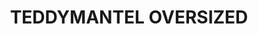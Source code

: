 ---
description_SEO: 
  Mittellanger Mantel mit langen Ärmeln im Oversized Look von Selvii. Zwei Seitentaschen. Kein Innenfutter. Ein schwarzer Knopf zum Verschließen. Farbe Hellbraun. Klassicher Reverskragen. 
templateKey: produkt
new: true
available: true
category': mäntel/jacken
size:
  - size: M-L
color:
  - color: Hellbraun
title: TEDDYMANTEL OVERSIZED
productinfo: >-
  80%Acril, 20% Polyester. Waschen 30°C. nicht Bleichen. Bügeln mit geringerer Temperatur. Reinigen mit Perchlorethylen. Nicht im Trommeltrockner trocknen
modelinfo: Model Größe 172cm.
price: '59.95'
description: |-
  Mittellanger Mantel.Ärmel lang. Oversized Look. Zwei Seitentaschen. Kein Innenfutter. Ein schwarzer Knopf zum Verschließen. Farbe Hellbraun. Klassicher Reverskragen.
featuredImage: /img/selvii_teddymantel_oversized-1.jpg
gallery:
  - alt: Oversized Teddy Mantel von selvii
    image: /img/selvii_teddymantel_oversized-1.jpg
  - alt: Oversized Teddy Mantel von selvii
    image: /img/selvii_teddymantel_oversized-2.jpg
  - alt: Oversized Teddy Mantel von selvii
    image: /img/selvii_teddymantel_oversized-3.jpg
  - alt: Oversized Teddy Mantel von selvii
    image: /img/selvii_teddymantel_oversized-4.jpg
  - alt: Oversized Teddy Mantel von selvii
    image: /img/selvii_teddymantel_oversized-5.jpg
  - alt: Oversized Teddy Mantel von selvii
    image: /img/selvii_teddymantel_oversized-6.jpg
tags:
  - Mantel
---